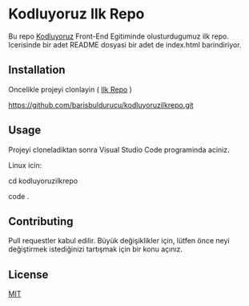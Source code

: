 # Kodluyoruz Ilk Repo
Bu repo [Kodluyoruz](https://kodluyoruz.org/) Front-End Egitiminde olusturdugumuz ilk repo. Icerisinde bir adet README dosyasi bir adet de index.html barindiriyor.

## Installation 
Oncelikle projeyi clonlayin ( [Ilk Repo](https://github.com/barisbuldurucu/kodluyoruzilkrepo.git) )

https://github.com/barisbuldurucu/kodluyoruzilkrepo.git

## Usage
Projeyi cloneladiktan sonra Visual Studio Code programinda aciniz.

Linux icin: 

cd kodluyoruzilkrepo

code .

## Contributing

Pull requestler kabul edilir. Büyük değişiklikler için, lütfen önce neyi değiştirmek istediğinizi tartışmak için bir konu açınız.

## License

[MIT](https://choosealicense.com/licenses/mit/)
